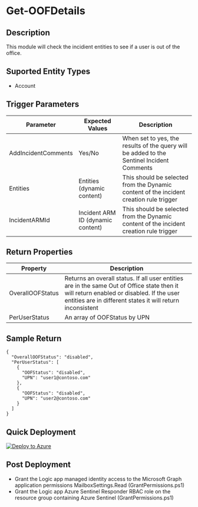 # Get-OOFDetails

## Description
This module will check the incidient entities to see if a user is out of the office.

## Suported Entity Types
* Account

## Trigger Parameters

|Parameter|Expected Values|Description|
|---|---|---|
|AddIncidentComments|Yes/No|When set to yes, the results of the query will be added to the Sentinel Incident Comments|
|Entities|Entities (dynamic content)|This should be selected from the Dynamic content of the incident creation rule trigger|
|IncidentARMId|Incident ARM ID (dynamic content)|This should be selected from the Dynamic content of the incident creation rule trigger|

## Return Properties

|Property|Description|
|---|---|
|OverallOOFStatus|Returns an overall status.  If all user entities are in the same Out of Office state then it will return enabled or disabled.  If the user entities are in different states it will return inconsistent|
|PerUserStatus|An array of OOFStatus by UPN|

## Sample Return

```
{
  "OverallOOFStatus": "disabled",
  "PerUserStatus": [
    {
      "OOFStatus": "disabled",
      "UPN": "user1@contoso.com"
    },
    {
      "OOFStatus": "disabled",
      "UPN": "user2@contoso.com"
    }
  ]
}
```

## Quick Deployment

[![Deploy to Azure](https://aka.ms/deploytoazurebutton)](https://portal.azure.com/#create/Microsoft.Template/uri/https%3A%2F%2Fraw.githubusercontent.com%2Fbriandelmsft%2FSentinelAutomationModules%2Fmain%2FModules%2FOOFModule%2Fazuredeploy.json)

## Post Deployment

* Grant the Logic app managed identity access to the Microsoft Graph application permissions MailboxSettings.Read (GrantPermissions.ps1)
* Grant the Logic app Azure Sentinel Responder RBAC role on the resource group containing Azure Sentinel (GrantPermissions.ps1)
